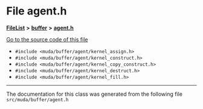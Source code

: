 

# File agent.h



[**FileList**](files.md) **>** [**buffer**](dir_9b44f68c181db0b11e9502e462454d05.md) **>** [**agent.h**](agent_8h.md)

[Go to the source code of this file](agent_8h_source.md)



* `#include <muda/buffer/agent/kernel_assign.h>`
* `#include <muda/buffer/agent/kernel_construct.h>`
* `#include <muda/buffer/agent/kernel_copy_construct.h>`
* `#include <muda/buffer/agent/kernel_destruct.h>`
* `#include <muda/buffer/agent/kernel_fill.h>`


































































------------------------------
The documentation for this class was generated from the following file `src/muda/buffer/agent.h`

